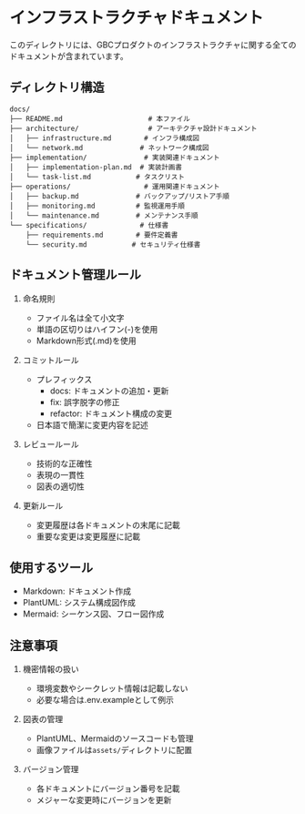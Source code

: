 # インフラストラクチャドキュメント

このディレクトリには、GBCプロダクトのインフラストラクチャに関する全てのドキュメントが含まれています。

## ディレクトリ構造

```
docs/
├── README.md                     # 本ファイル
├── architecture/                 # アーキテクチャ設計ドキュメント
│   ├── infrastructure.md        # インフラ構成図
│   └── network.md              # ネットワーク構成図
├── implementation/              # 実装関連ドキュメント
│   ├── implementation-plan.md  # 実装計画書
│   └── task-list.md           # タスクリスト
├── operations/                  # 運用関連ドキュメント
│   ├── backup.md              # バックアップ/リストア手順
│   ├── monitoring.md          # 監視運用手順
│   └── maintenance.md         # メンテナンス手順
└── specifications/             # 仕様書
    ├── requirements.md        # 要件定義書
    └── security.md           # セキュリティ仕様書
```

## ドキュメント管理ルール

1. 命名規則
   - ファイル名は全て小文字
   - 単語の区切りはハイフン(-)を使用
   - Markdown形式(.md)を使用

2. コミットルール
   - プレフィックス
     - docs: ドキュメントの追加・更新
     - fix: 誤字脱字の修正
     - refactor: ドキュメント構成の変更
   - 日本語で簡潔に変更内容を記述

3. レビュールール
   - 技術的な正確性
   - 表現の一貫性
   - 図表の適切性

4. 更新ルール
   - 変更履歴は各ドキュメントの末尾に記載
   - 重要な変更は変更履歴に記載

## 使用するツール

- Markdown: ドキュメント作成
- PlantUML: システム構成図作成
- Mermaid: シーケンス図、フロー図作成

## 注意事項

1. 機密情報の扱い
   - 環境変数やシークレット情報は記載しない
   - 必要な場合は.env.exampleとして例示

2. 図表の管理
   - PlantUML、Mermaidのソースコードも管理
   - 画像ファイルは`assets/`ディレクトリに配置

3. バージョン管理
   - 各ドキュメントにバージョン番号を記載
   - メジャーな変更時にバージョンを更新 